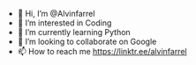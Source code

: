 - 👋 Hi, I’m @Alvinfarrel
- 👀 I’m interested in Coding
- 🌱 I’m currently learning Python
- 💞️ I’m looking to collaborate on Google
- 📫 How to reach me https://linktr.ee/alvinfarrel

<!---
Alvinfarrel/Alvinfarrel is a ✨ special ✨ repository because its `README.md` (this file) appears on your GitHub profile.
You can click the Preview link to take a look at your changes.
--->
